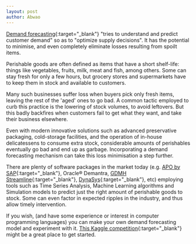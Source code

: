 ```yaml
---
layout: post
author: Abwao
---
```

[Demand forecasting](https://en.wikipedia.org/wiki/Demand_forecasting){:target="_blank"} "tries to understand and predict customer demand" so as to "optimize supply decisions". It has the potential to minimise, and even completely eliminate losses resulting from spoilt items.

Perishable goods are often defined as items that have a short shelf-life: things like vegetables, fruits, milk, meat and fish, among others. Some can stay fresh for only a few hours, but grocery stores and supermarkets have to keep them in stock and available to customers.

Many such businesses suffer loss when buyers pick only fresh items, leaving the rest of the 'aged' ones to go bad. A common tactic employed to curb this practice is the lowering of stock volumes, to avoid leftovers. But this badly backfires when customers fail to get what they want, and take their business elsewhere.

Even with modern innovative solutions such as advanced preservative packaging, cold-storage facilities, and the operation of in-house delicatessens to consume extra stock, considerable amounts of perishables eventually go bad and end up as garbage. Incorporating a demand forecasting mechanism can take this loss minimisation a step further.

There are plenty of software packages in the market today (e.g. [APO by SAP](https://blogs.sap.com/2015/09/27/sap-apo-general-overview/){:target="_blank"}, Oracle® Demantra, [GDMH Streamline](https://gmdhsoftware.com/demand-planning-software?utm_source=capterra){:target="_blank"}, [DynaSys](https://www.dys.com/demand-planning){:target="_blank"}, etc) employing tools such as Time Series Analysis, Machine Learning algorithms and Simulation models to predict just the right amount of perishable goods to stock. Some can even factor in expected ripples in the industry, and thus allow timely intervention. 

If you wish, (and have some experience or interest in computer programming languages) you can make your own demand forecasting model and experiment with it. [This Kaggle competition](https://www.kaggle.com/c/favorita-grocery-sales-forecasting){:target="_blank"} might be a great place to get started.

